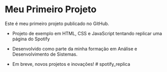 # Meu Primeiro Projeto

Este é meu primeiro projeto publicado no GitHub.

- Projeto de exemplo em HTML, CSS e JavaScript tentando replicar uma página do Spotify
- Desenvolvido como parte da minha formação em Análise e Desenvolvimento de Sistemas.

- Em breve, novos projetos e inovações!
#   s p o t i f y _ r e p l i c a  
 